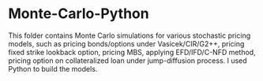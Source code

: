 # Monte-Carlo-Python
This folder contains Monte Carlo simulations for various stochastic pricing models, such as pricing bonds/options under Vasicek/CIR/G2++,
pricing fixed strike lookback option, pricing MBS, applying EFD/IFD/C-NFD method, pricing option on collateralized loan under jump-diffusion process. I used Python to build the models.
